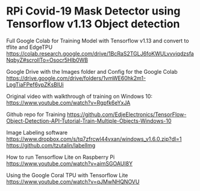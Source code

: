 # RPi Covid-19 Mask Detector using Tensorflow v1.13 Object detection

Full Google Colab for Training Model with Tensorflow v1.13 and convert to tflite and EdgeTPU
https://colab.research.google.com/drive/1BcRaS2TGLJ6foKWULvvvjqdzsfaNqbyZ#scrollTo=Osocr5HIb0WB


Google Drive with the Images folder and Config for the Google Colab  
https://drive.google.com/drive/folders/1vmWE60hk2m1-LpgTiaFPef6ypZKsBlUi


Original video with walkthrough of training on Windows 10:  
https://www.youtube.com/watch?v=Rgpfk6eYxJA

Github repo for Training
https://github.com/EdjeElectronics/TensorFlow-Object-Detection-API-Tutorial-Train-Multiple-Objects-Windows-10

Image Labeling software  
https://www.dropbox.com/s/tq7zfrcwl44vxan/windows_v1.6.0.zip?dl=1  
https://github.com/tzutalin/labelImg


How to run Tensorflow Lite on Raspberry Pi  
https://www.youtube.com/watch?v=aimSGOAUI8Y

Using the Google Coral TPU with Tensorflow Lite  
https://www.youtube.com/watch?v=qJMwNHQNOVU
